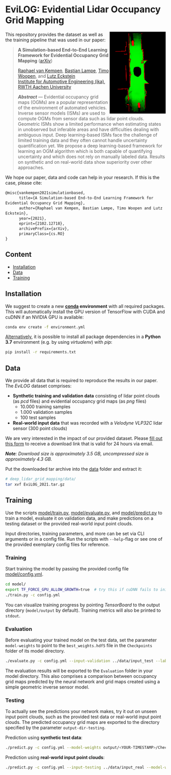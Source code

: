 # EviLOG: Evidential Lidar Occupancy Grid Mapping

<img src="assets/teaser.gif" align="right" width=176 height=256>

This repository provides the dataset as well as the training pipeline that was used in our paper:

> **A Simulation-based End-to-End Learning Framework for Evidential Occupancy Grid Mapping**
> ([arXiv](https://arxiv.org/abs/2102.12718))  
>
> [Raphael van Kempen](https://www.ika.rwth-aachen.de/en/institute/staff/raphael-van-kempen-msc.html), [Bastian Lampe](https://www.ika.rwth-aachen.de/en/institute/staff/bastian-lampe-m-sc.html), [Timo Woopen](https://www.ika.rwth-aachen.de/en/institute/management/timo-woopen-msc.html), and [Lutz Eckstein](https://www.ika.rwth-aachen.de/en/institute/management/univ-prof-dr-ing-lutz-eckstein.html)  
> [Institute for Automotive Engineering (ika), RWTH Aachen University](https://www.ika.rwth-aachen.de/en/)
>
> _**Abstract**_ —  Evidential  occupancy  grid  maps  (OGMs)  are  a popular  representation  of  the  environment  of  automated  vehicles.   Inverse   sensor   models   (ISMs)   are   used   to   compute OGMs from sensor data such as lidar point clouds. Geometric ISMs  show  a  limited  performance  when  estimating  states  in unobserved  but  inferable  areas  and  have  difficulties  dealing with   ambiguous   input.   Deep   learning-based   ISMs   face   the challenge of limited training data and they often cannot handle uncertainty  quantification  yet.  We  propose  a  deep  learning-based framework for learning an OGM algorithm which is both capable of quantifying uncertainty and which does not rely on manually labeled data. Results on synthetic and on real-world data  show  superiority  over  other  approaches.

We hope our paper, data and code can help in your research. If this is the case, please cite:

```
@misc{vankempen2021simulationbased,
      title={A Simulation-based End-to-End Learning Framework for Evidential Occupancy Grid Mapping}, 
      author={Raphael van Kempen, Bastian Lampe, Timo Woopen and Lutz Eckstein},
      year={2021},
      eprint={2102.12718},
      archivePrefix={arXiv},
      primaryClass={cs.RO}
}
```

## Content

- [Installation](#installation)
- [Data](#data)
- [Training](#training)

## Installation

We suggest to create a new **[conda](https://docs.conda.io/) environment** with all required packages. This will automatically install the GPU version of TensorFlow with CUDA and cuDNN if an NVIDIA GPU is available:

```bash
conda env create -f environment.yml
```

<u>Alternatively</u>, it is possible to install all package dependencies in a **Python 3.7** environment (e.g. by using _virtualenv_) with _pip_:

```bash
pip install -r requirements.txt
```


## Data

We provide all data that is required to reproduce the results in our paper. The *EviLOG* dataset comprises:

- **Synthetic training and validation data** consisting of lidar point clouds (as *pcd* files) and evidential occupancy grid maps (as *png* files)
  - 10.000 training samples
  - 1.000 validation samples
  - 100 test samples
- **Real-world input data** that was recorded with a *Velodyne VLP32C* lidar sensor (300 point clouds)

We are very interested in the impact of our provided dataset. Please [fill out this form](https://www.unicaragil.de/en/evilog) to receive a download link that is valid for 24 hours via email.

_**Note**: Download size is approximately 3.5 GB, uncompressed size is approximately 4.3 GB._

Put the downloaded tar archive into the [data](./data) folder and extract it:

```bash
# deep_lidar_grid_mapping/data/
tar xvf EviLOG_2021.tar.gz
```

## Training

Use the scripts [model/train.py](model/train.py), [model/evaluate.py](model/evaluate.py), and [model/predict.py](model/predict.py) to train a model, evaluate it on validation data, and make predictions on a testing dataset or the provided real-world input point clouds.

Input directories, training parameters, and more can be set via CLI arguments or in a config file. Run the scripts with `--help`-flag or see one of the provided exemplary config files for reference.

### Training

Start training the model by passing the provided config file [model/config.yml](model/config.yml).

```bash
cd model/
export TF_FORCE_GPU_ALLOW_GROWTH=true  # try this if cuDNN fails to initialize
./train.py -c config.yml
```

You can visualize training progress by pointing *TensorBoard* to the output directory (`model/output` by default). Training metrics will also be printed to `stdout`.

### Evaluation

Before evaluating your trained model on the test data, set the parameter `model-weights` to point to the `best_weights.hdf5` file in the `Checkpoints` folder of its model directory.

```bash
./evaluate.py -c config.yml --input-validation ../data/input_test --label-validation ../data/label_test --model-weights output/<YOUR-TIMESTAMP>/Checkpoints/best_weights.hdf5
```

The evaluation results will be exported to the `Evaluation` folder in your model directory. This also comprises a comparison between occupancy grid maps predicted by the neural network and grid maps created using a simple geometric inverse sensor model.

### Testing

To actually see the predictions your network makes, try it out on unseen input point clouds, such as the provided test data or real-world input point clouds. The predicted occupancy grid maps are exported to the directory specified by the parameter `output-dir-testing`.

Prediction using **synthetic test data**:

```bash
./predict.py -c config.yml --model-weights output/<YOUR-TIMESTAMP>/Checkpoints/best_weights.hdf5 --prediction-dir output/<YOUR-TIMESTAMP>/Predictions
```

Prediction using **real-world input point clouds**:

```bash
./predict.py -c config.yml --input-testing ../data/input_real --model-weights output/<YOUR-TIMESTAMP>/Checkpoints/best_weights.hdf5 --prediction-dir output/<YOUR-TIMESTAMP>/Predictions-Real
```


